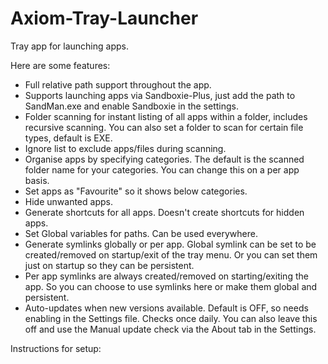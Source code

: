 # Axiom-Tray-Launcher
Tray app for launching apps.

Here are some features:
- Full relative path support throughout the app.
- Supports launching apps via Sandboxie-Plus, just add the path to SandMan.exe and enable Sandboxie in the settings.
- Folder scanning for instant listing of all apps within a folder, includes recursive scanning. You can also set a folder to scan for certain file types, default is EXE.
- Ignore list to exclude apps/files during scanning.
- Organise apps by specifying categories. The default is the scanned folder name for your categories. You can change this on a per app basis.
- Set apps as "Favourite" so it shows below categories.
- Hide unwanted apps.
- Generate shortcuts for all apps. Doesn't create shortcuts for hidden apps.
- Set Global variables for paths. Can be used everywhere.
- Generate symlinks globally or per app. Global symlink can be set to be created/removed on startup/exit of the tray menu. Or you can set them just on startup so they can be persistent.
- Per app symlinks are always created/removed on starting/exiting the app. So you can choose to use symlinks here or make them global and persistent.
- Auto-updates when new versions available. Default is OFF, so needs enabling in the Settings file. Checks once daily. You can also leave this off and use the Manual update check via the About tab in the Settings.

Instructions for setup:
